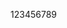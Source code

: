 <!--
 * @ Descripttion: 
 * @version: 1.0
 * @Author: 常嘉琪
 * @Date: 2022-03-10 17:16:33
 * @LastEditors: 常嘉琪
 * @LastEditTime: 2022-03-10 17:28:45
-->
123456789